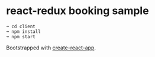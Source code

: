 # react-redux booking sample

```
➜ cd client
➜ npm install
➜ npm start
```

Bootstrapped with [create-react-app](https://github.com/facebookincubator/create-react-app).
